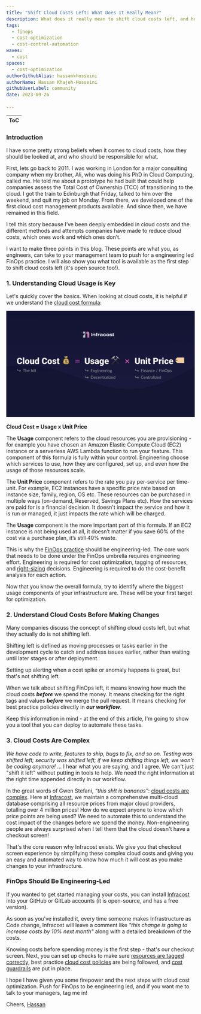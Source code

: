 ```yaml
---
title: "Shift Cloud Costs Left: What Does It Really Mean?"
description: What does it really mean to shift cloud costs left, and how to do it
tags:
  - finops
  - cost-optimization
  - cost-control-automation
waves:
  - cost
spaces:
  - cost-optimization
authorGithubAlias: hassankhosseini
authorName: Hassan Khajeh-Hosseini
githubUserLabel: community
date: 2023-09-26

---
```


| ToC |
|-----|

### Introduction

I have some pretty strong beliefs when it comes to cloud costs, how they should be looked at, and who should be responsible for what.

First, lets go back to 2011. I was working in London for a major consulting company when my brother, Ali, who was doing his PhD in Cloud Computing, called me. He told me about a prototype he had built that could help companies assess the Total Cost of Ownership (TCO) of transitioning to the cloud. I got the train to Edinburgh that Friday, talked to him over the weekend, and quit my job on Monday. From there, we developed one of the first cloud cost management products available. And since then, we have remained in this field.

I tell this story because I’ve been deeply embedded in cloud costs and the different methods and attempts companies have made to reduce cloud costs, which ones work and which ones don’t.

I want to make three points in this blog. These points are what you, as engineers, can take to your management team to push for a engineering led FinOps practice. I will also show you what tool is available as the first step to shift cloud costs left (it's open source too!).

### 1. Understanding Cloud Usage is Key

Let's quickly cover the basics. When looking at cloud costs, it is helpful if we understand the [cloud cost formula](https://www.infracost.io/blog/cloud-cost-optimization-formula/):

![Cloud cost optimization formula](images/infracost-cost-optimization-formula.png)

**Cloud Cost = Usage x Unit Price**

The **Usage** component refers to the cloud resources you are provisioning - for example you have chosen an Amazon Elastic Compute Cloud (EC2) instance or a serverless AWS Lambda function to run your feature. This component of this formula is fully within your control. Engineering choose which services to use, how they are configured, set up, and even how the usage of those resources scale.

The **Unit Price** component refers to the rate you pay per-service per time-unit. For example, EC2 instances have a specific price rate based on instance size, family, region, OS etc. These resources can be purchased in multiple ways (on-demand, Reserved, Savings Plans etc). How the services are paid for is a financial decision. It doesn't impact the service and how it is run or managed, it just impacts the rate which will be charged.

The **Usage** component is the more important part of this formula. If an EC2 instance is not being used at all, it doesn’t matter if you save 60% of the cost via a purchase plan, it’s still 40% waste.

This is why the [FinOps practice](https://www.infracost.io/finops/) should be engineering-led. The core work that needs to be done under the FinOps umbrella requires engineering effort. Engineering is required for cost optimization, tagging of resources, and [right-sizing](https://community.aws/posts/rightsizing-the-right-way) decisions. Engineering is required to do the cost-benefit analysis for each action.

Now that you know the overall formula, try to identify where the biggest usage components of your infrastructure are. These will be your first target for optimization.

### 2. Understand Cloud Costs Before Making Changes

Many companies discuss the concept of shifting cloud costs left, but what they actually do is not shifting left.

Shifting left is defined as moving processes or tasks earlier in the development cycle to catch and address issues earlier, rather than waiting until later stages or after deployment.

Setting up alerting when a cost spike or anomaly happens is great, but that's not shifting left.

When we talk about shifting FinOps left, it means knowing how much the cloud costs ***before*** we spend the money. It means checking for the right tags and values ***before*** we merge the pull request. It means checking for best practice policies directly in ***our workflow***.

Keep this information in mind - at the end of this article, I'm going to show you a tool that you can deploy to automate these tasks.

### 3. Cloud Costs Are Complex

*We have code to write, features to ship, bugs to fix, and so on. Testing was shifted left; security was shifted left; if we keep shifting things left, we won't be coding anymore!* ... I hear what you are saying, and I agree. We can't just "shift it left" without putting in tools to help. We need the right information at the right time appended directly in our workflow.

In the great words of Gwen Stefani, *“this sh!t is bananas”*: [cloud costs are complex](https://www.infracost.io/blog/why-are-cloud-costs-so-complex/). Here at [Infracost](https://www.infracost.io), we maintain a comprehensive multi-cloud database comprising all resource prices from major cloud providers, totalling over 4 million prices! How do we expect anyone to know which price points are being used? We need to automate this to understand the cost impact of the changes before we spend the money. Non-engineering people are always surprised when I tell them that the cloud doesn't have a checkout screen!

That's the core reason why Infracost exists. We give you that checkout screen experience by simplifying these complex cloud costs and giving you an easy and automated way to know how much it will cost as you make changes to your infrastructure.

### FinOps Should Be Engineering-Led

If you wanted to get started managing your costs, you can install [Infracost](https://www.infracost.io/) into your GitHub or GitLab accounts (it is open-source, and has a free version).

As soon as you've installed it, every time someone makes Infrastructure as Code change, Infracost will leave a comment like *"this change is going to increase costs by 10% next month"* along with a detailed breakdown of the costs.

Knowing costs before spending money is the first step - that's our checkout screen. Next, you can set up checks to make sure [resources are tagged correctly](https://www.infracost.io/docs/infracost_cloud/tagging_policies/), best practice [cloud cost policies](https://www.infracost.io/docs/infracost_cloud/cost_policies/) are being followed, and [cost guardrails](https://www.infracost.io/docs/infracost_cloud/guardrails/) are put in place.

I hope I have given you some firepower and the next steps with cloud cost optimization. Push for FinOps to be engineering led, and if you want me to talk to your managers, tag me in!

Cheers,
[Hassan](https://www.linkedin.com/in/hassanhosseini/)
